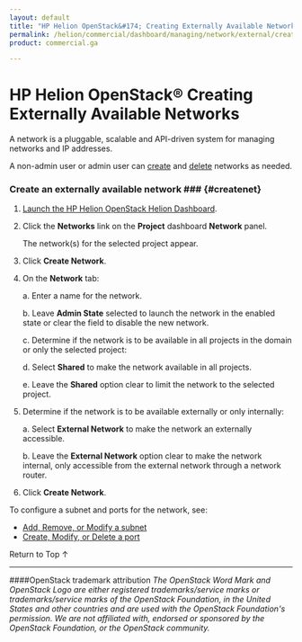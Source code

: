 ```yaml
---
layout: default
title: "HP Helion OpenStack&#174; Creating Externally Available Networks"
permalink: /helion/commercial/dashboard/managing/network/external/create/
product: commercial.ga

---
```

<!--UNDER REVISION-->

<script>

function PageRefresh {
onLoad="window.refresh"
}

PageRefresh();

</script>

<!--
<p style="font-size: small;"> <a href="/helion/commercial/ga1/install/">&#9664; PREV</a> | <a href="/helion/commercial/ga1/install-overview/">&#9650; UP</a> | <a href="/helion/commercial/ga1/">NEXT &#9654;</a> </p>
-->

# HP Helion OpenStack&#174;  Creating Externally Available Networks

A network is a pluggable, scalable and API-driven system for managing networks and IP addresses.</p>

A non-admin user or admin user can [create](#createnet) and [delete](#deletenet) networks as needed. </p>

### Create an externally available network ### {#createnet}

1. [Launch the HP Helion OpenStack Helion Dashboard](/helion/openstack/dashboard/login/).

2. Click the <strong>Networks</strong> link on the <strong>Project</strong> dashboard <strong>Network</strong> panel.</p>

	The network(s) for the selected project appear. </p>

3. Click <strong>Create Network</strong>.</p>

4. On the <strong>Network</strong> tab:</p>

	a. Enter a name for the network.</li>

	b. Leave <strong>Admin State</strong> selected to launch the network in the enabled state or clear the field to disable the new network.</li>

	c. Determine if the network is to be available in all projects in the domain or only the selected project: 

	d. Select <strong>Shared</strong> to make the network available in all projects.</li>

	e. Leave the <strong>Shared</strong> option clear to limit the network to the selected project. </li>

5. Determine if the network is to be available externally or only internally: 

	a. Select <strong>External Network</strong> to make the network an externally accessible.</li>

	b. Leave the <strong>External Network</strong> option clear to make the network internal, only accessible from the external network through a network router. </li>

6. Click <strong>Create Network</strong>.  

To configure a subnet and ports for the network, see:</p>

* [Add, Remove, or Modify a subnet](/helion/commercial/dashboard/managing/network/subnet/)
* [Create, Modify, or Delete a port](/helion/commercial/dashboard/managing/ports/)
</ul>

<a href="#top" style="padding:14px 0px 14px 0px; text-decoration: none;"> Return to Top &#8593; </a></p>


----
####OpenStack trademark attribution
*The OpenStack Word Mark and OpenStack Logo are either registered trademarks/service marks or trademarks/service marks of the OpenStack Foundation, in the United States and other countries and are used with the OpenStack Foundation's permission. We are not affiliated with, endorsed or sponsored by the OpenStack Foundation, or the OpenStack community.*